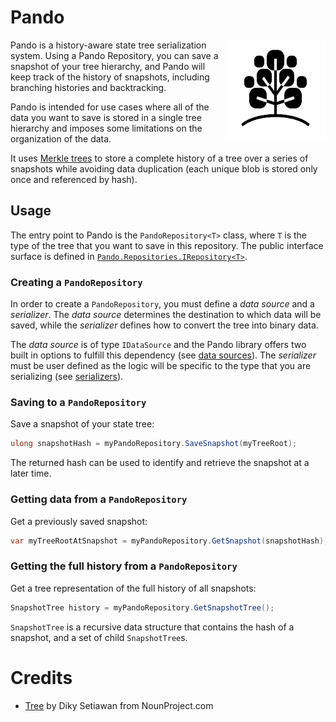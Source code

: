 # Pando

<img style="float: right" width="160px" height="160px" src="docs/noun-tree-4494965.svg" alt="Tree by Diky Setiawan from NounProject.com">

Pando is a history-aware state tree serialization system. Using a Pando Repository, you can save a snapshot of your tree
hierarchy, and Pando will keep track of the history of snapshots, including branching histories and backtracking.

Pando is intended for use cases where all of the data you want to save is stored in a single tree hierarchy and imposes
some limitations on the organization of the data.

It uses [Merkle trees](https://en.wikipedia.org/wiki/Merkle_tree) to store a complete history of a tree over a series of
snapshots while avoiding data duplication (each unique blob is stored only once and referenced by hash).

## Usage

The entry point to Pando is the `PandoRepository<T>` class, where `T` is the type of the tree that you want to save in
this repository. The public interface surface is defined
in [`Pando.Repositories.IRepository<T>`](src/Pando/Repositories/IRepository.cs).

### Creating a `PandoRepository`

In order to create a `PandoRepository`, you must define a *data source* and a *serializer*. The *data source* determines
the destination to which data will be saved, while the *serializer* defines how to convert the tree into binary data.

The *data source* is of type `IDataSource` and the Pando library offers two built in options to fulfill this
dependency  (see [data sources](#data-sources)). The *serializer* must be user defined as the logic will be specific to
the type that you are serializing (see [serializers](#serializers)).

### Saving to a `PandoRepository`

Save a snapshot of your state tree:

```c#
ulong snapshotHash = myPandoRepository.SaveSnapshot(myTreeRoot);
```

The returned hash can be used to identify and retrieve the snapshot at a later time.

### Getting data from a `PandoRepository`

Get a previously saved snapshot:

```c#
var myTreeRootAtSnapshot = myPandoRepository.GetSnapshot(snapshotHash);
```

### Getting the full history from a `PandoRepository`

Get a tree representation of the full history of all snapshots:

```c#
SnapshotTree history = myPandoRepository.GetSnapshotTree();
```

`SnapshotTree` is a recursive data structure that contains the hash of a snapshot, and a set of child `SnapshotTree`s.

# Credits

- [Tree](https://thenounproject.com/icon/tree-4494965/) by Diky Setiawan from NounProject.com
